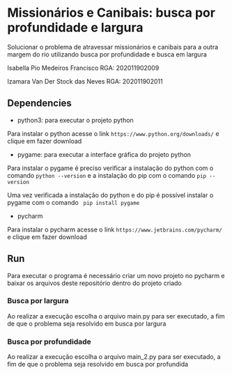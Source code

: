 # Missionários e Canibais: busca por profundidade e largura
Solucionar o problema de atravessar missionários e canibais para a outra margem do rio utilizando busca por profundidade e busca em largura

Isabella Pio Medeiros Francisco RGA: 202011902009

Izamara Van Der Stock das Neves RGA: 202011902011

## Dependencies

- python3: para executar o projeto python

Para instalar o python acesse o link ` https://www.python.org/downloads/ ` e clique em fazer download

- pygame: para executar a interface gráfica do projeto python

Para instalar o pygame é preciso verificar a instalação do python com o comando ` python --version ` e a instalação do pip com o comando ` pip --version `

Uma vez verificada a instalação do python e do pip é possível instalar o pygame com o comando ` pip install pygame`


- pycharm

Para instalar o pycharm acesse o link ` https://www.jetbrains.com/pycharm/ ` e clique em fazer download

## Run
Para executar o programa é necessário criar um novo projeto no pycharm e baixar os arquivos deste repositório dentro do projeto criado

### Busca por largura 
Ao realizar a execução escolha o arquivo main.py para ser executado, a fim de que o problema seja resolvido em busca por largura

### Busca por profundidade 
Ao realizar a execução escolha o arquivo main_2.py para ser executado, a fim de que o problema seja resolvido em busca por profundida

